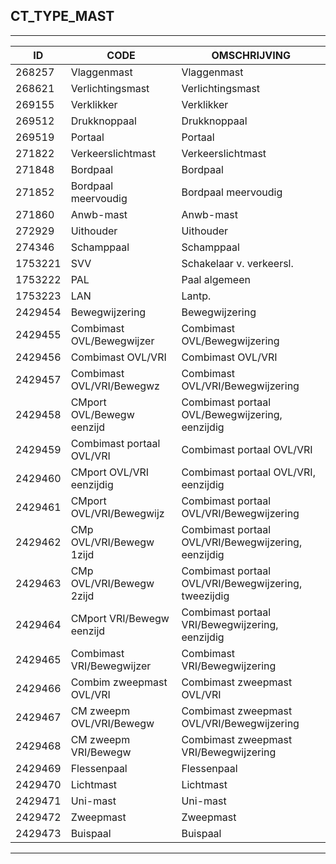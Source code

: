 ## CT_TYPE_MAST

***

|ID                              	|CODE          	|OMSCHRIJVING|
|------                          	|----          	|-----    |
|268257|Vlaggenmast|Vlaggenmast|
|268621|Verlichtingsmast|Verlichtingsmast|
|269155|Verklikker|Verklikker|
|269512|Drukknoppaal|Drukknoppaal|
|269519|Portaal|Portaal|
|271822|Verkeerslichtmast|Verkeerslichtmast|
|271848|Bordpaal|Bordpaal|
|271852|Bordpaal meervoudig|Bordpaal meervoudig|
|271860|Anwb-mast|Anwb-mast|
|272929|Uithouder|Uithouder|
|274346|Schamppaal|Schamppaal|
|1753221|SVV|Schakelaar v. verkeersl.|
|1753222|PAL|Paal algemeen|
|1753223|LAN|Lantp. |
|2429454|Bewegwijzering|Bewegwijzering|
|2429455|Combimast OVL/Bewegwijzer|Combimast OVL/Bewegwijzering|
|2429456|Combimast OVL/VRI|Combimast OVL/VRI|
|2429457|Combimast OVL/VRI/Bewegwz|Combimast OVL/VRI/Bewegwijzering|
|2429458|CMport OVL/Bewegw eenzijd|Combimast portaal OVL/Bewegwijzering, eenzijdig|
|2429459|Combimast portaal OVL/VRI|Combimast portaal OVL/VRI|
|2429460|CMport OVL/VRI eenzijdig|Combimast portaal OVL/VRI, eenzijdig|
|2429461|CMport OVL/VRI/Bewegwijz|Combimast portaal OVL/VRI/Bewegwijzering|
|2429462|CMp OVL/VRI/Bewegw 1zijd|Combimast portaal OVL/VRI/Bewegwijzering, eenzijdig|
|2429463|CMp OVL/VRI/Bewegw 2zijd|Combimast portaal OVL/VRI/Bewegwijzering, tweezijdig|
|2429464|CMport VRI/Bewegw eenzijd|Combimast portaal VRI/Bewegwijzering, eenzijdig|
|2429465|Combimast VRI/Bewegwijzer|Combimast VRI/Bewegwijzering|
|2429466|Combim zweepmast OVL/VRI|Combimast zweepmast OVL/VRI|
|2429467|CM zweepm OVL/VRI/Bewegw|Combimast zweepmast OVL/VRI/Bewegwijzering|
|2429468|CM zweepm VRI/Bewegw|Combimast zweepmast VRI/Bewegwijzering|
|2429469|Flessenpaal|Flessenpaal|
|2429470|Lichtmast|Lichtmast|
|2429471|Uni-mast|Uni-mast|
|2429472|Zweepmast|Zweepmast|
|2429473|Buispaal|Buispaal|


***
